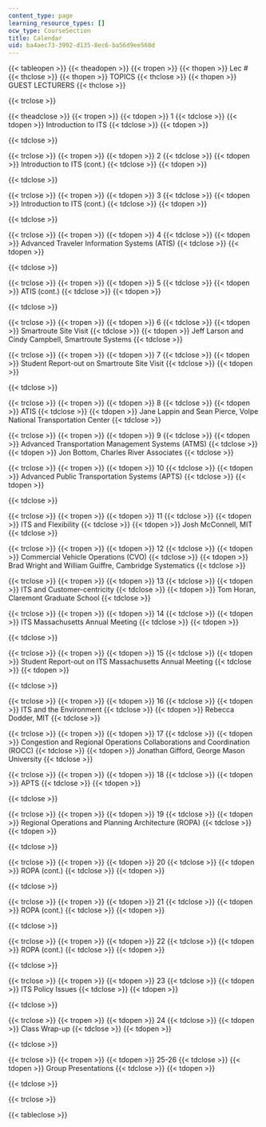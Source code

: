 ```yaml
---
content_type: page
learning_resource_types: []
ocw_type: CourseSection
title: Calendar
uid: ba4aec73-3992-d135-8ec6-ba56d9ee560d
---
```


{{< tableopen >}}
{{< theadopen >}}
{{< tropen >}}
{{< thopen >}}
Lec #
{{< thclose >}}
{{< thopen >}}
TOPICS
{{< thclose >}}
{{< thopen >}}
GUEST LECTURERS
{{< thclose >}}

{{< trclose >}}

{{< theadclose >}}
{{< tropen >}}
{{< tdopen >}}
1
{{< tdclose >}}
{{< tdopen >}}
Introduction to ITS
{{< tdclose >}}
{{< tdopen >}}

{{< tdclose >}}

{{< trclose >}}
{{< tropen >}}
{{< tdopen >}}
2
{{< tdclose >}}
{{< tdopen >}}
Introduction to ITS (cont.)
{{< tdclose >}}
{{< tdopen >}}

{{< tdclose >}}

{{< trclose >}}
{{< tropen >}}
{{< tdopen >}}
3
{{< tdclose >}}
{{< tdopen >}}
Introduction to ITS (cont.)
{{< tdclose >}}
{{< tdopen >}}

{{< tdclose >}}

{{< trclose >}}
{{< tropen >}}
{{< tdopen >}}
4
{{< tdclose >}}
{{< tdopen >}}
Advanced Traveler Information Systems (ATIS)
{{< tdclose >}}
{{< tdopen >}}

{{< tdclose >}}

{{< trclose >}}
{{< tropen >}}
{{< tdopen >}}
5
{{< tdclose >}}
{{< tdopen >}}
ATIS (cont.)
{{< tdclose >}}
{{< tdopen >}}

{{< tdclose >}}

{{< trclose >}}
{{< tropen >}}
{{< tdopen >}}
6
{{< tdclose >}}
{{< tdopen >}}
Smartroute Site Visit
{{< tdclose >}}
{{< tdopen >}}
Jeff Larson and Cindy Campbell, Smartroute Systems
{{< tdclose >}}

{{< trclose >}}
{{< tropen >}}
{{< tdopen >}}
7
{{< tdclose >}}
{{< tdopen >}}
Student Report-out on Smartroute Site Visit
{{< tdclose >}}
{{< tdopen >}}

{{< tdclose >}}

{{< trclose >}}
{{< tropen >}}
{{< tdopen >}}
8
{{< tdclose >}}
{{< tdopen >}}
ATIS
{{< tdclose >}}
{{< tdopen >}}
Jane Lappin and Sean Pierce, Volpe National Transportation Center
{{< tdclose >}}

{{< trclose >}}
{{< tropen >}}
{{< tdopen >}}
9
{{< tdclose >}}
{{< tdopen >}}
Advanced Transportation Management Systems (ATMS)
{{< tdclose >}}
{{< tdopen >}}
Jon Bottom, Charles River Associates
{{< tdclose >}}

{{< trclose >}}
{{< tropen >}}
{{< tdopen >}}
10
{{< tdclose >}}
{{< tdopen >}}
Advanced Public Transportation Systems (APTS)
{{< tdclose >}}
{{< tdopen >}}

{{< tdclose >}}

{{< trclose >}}
{{< tropen >}}
{{< tdopen >}}
11
{{< tdclose >}}
{{< tdopen >}}
ITS and Flexibility
{{< tdclose >}}
{{< tdopen >}}
Josh McConnell, MIT
{{< tdclose >}}

{{< trclose >}}
{{< tropen >}}
{{< tdopen >}}
12
{{< tdclose >}}
{{< tdopen >}}
Commercial Vehicle Operations (CVO)
{{< tdclose >}}
{{< tdopen >}}
Brad Wright and William Guiffre, Cambridge Systematics
{{< tdclose >}}

{{< trclose >}}
{{< tropen >}}
{{< tdopen >}}
13
{{< tdclose >}}
{{< tdopen >}}
ITS and Customer-centricity
{{< tdclose >}}
{{< tdopen >}}
Tom Horan, Claremont Graduate School
{{< tdclose >}}

{{< trclose >}}
{{< tropen >}}
{{< tdopen >}}
14
{{< tdclose >}}
{{< tdopen >}}
ITS Massachusetts Annual Meeting
{{< tdclose >}}
{{< tdopen >}}

{{< tdclose >}}

{{< trclose >}}
{{< tropen >}}
{{< tdopen >}}
15
{{< tdclose >}}
{{< tdopen >}}
Student Report-out on ITS Massachusetts Annual Meeting
{{< tdclose >}}
{{< tdopen >}}

{{< tdclose >}}

{{< trclose >}}
{{< tropen >}}
{{< tdopen >}}
16
{{< tdclose >}}
{{< tdopen >}}
ITS and the Environment
{{< tdclose >}}
{{< tdopen >}}
Rebecca Dodder, MIT
{{< tdclose >}}

{{< trclose >}}
{{< tropen >}}
{{< tdopen >}}
17
{{< tdclose >}}
{{< tdopen >}}
Congestion and Regional Operations Collaborations and Coordination (ROCC)
{{< tdclose >}}
{{< tdopen >}}
Jonathan Gifford, George Mason University
{{< tdclose >}}

{{< trclose >}}
{{< tropen >}}
{{< tdopen >}}
18
{{< tdclose >}}
{{< tdopen >}}
APTS
{{< tdclose >}}
{{< tdopen >}}

{{< tdclose >}}

{{< trclose >}}
{{< tropen >}}
{{< tdopen >}}
19
{{< tdclose >}}
{{< tdopen >}}
Regional Operations and Planning Architecture (ROPA)
{{< tdclose >}}
{{< tdopen >}}

{{< tdclose >}}

{{< trclose >}}
{{< tropen >}}
{{< tdopen >}}
20
{{< tdclose >}}
{{< tdopen >}}
ROPA (cont.)
{{< tdclose >}}
{{< tdopen >}}

{{< tdclose >}}

{{< trclose >}}
{{< tropen >}}
{{< tdopen >}}
21
{{< tdclose >}}
{{< tdopen >}}
ROPA (cont.)
{{< tdclose >}}
{{< tdopen >}}

{{< tdclose >}}

{{< trclose >}}
{{< tropen >}}
{{< tdopen >}}
22
{{< tdclose >}}
{{< tdopen >}}
ROPA (cont.)
{{< tdclose >}}
{{< tdopen >}}

{{< tdclose >}}

{{< trclose >}}
{{< tropen >}}
{{< tdopen >}}
23
{{< tdclose >}}
{{< tdopen >}}
ITS Policy Issues
{{< tdclose >}}
{{< tdopen >}}

{{< tdclose >}}

{{< trclose >}}
{{< tropen >}}
{{< tdopen >}}
24
{{< tdclose >}}
{{< tdopen >}}
Class Wrap-up
{{< tdclose >}}
{{< tdopen >}}

{{< tdclose >}}

{{< trclose >}}
{{< tropen >}}
{{< tdopen >}}
25-26
{{< tdclose >}}
{{< tdopen >}}
Group Presentations
{{< tdclose >}}
{{< tdopen >}}

{{< tdclose >}}

{{< trclose >}}

{{< tableclose >}}